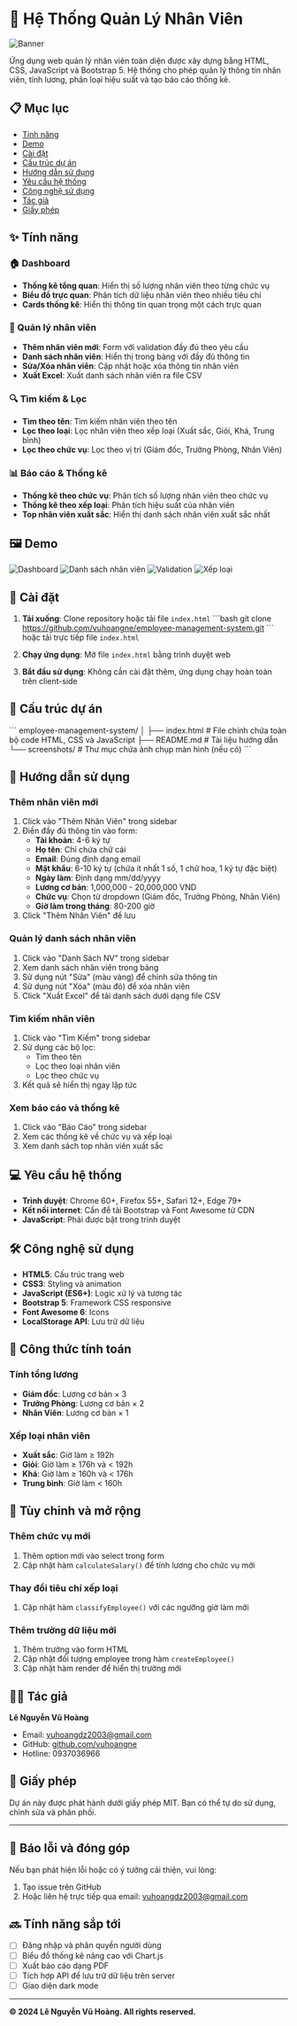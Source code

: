 # 👥 Hệ Thống Quản Lý Nhân Viên

![Banner](https://hebbkx1anhila5yf.public.blob.vercel-storage.com/image-2VebsO5SZqXD03BM0o5zyCI3JO0otj.png)

Ứng dụng web quản lý nhân viên toàn diện được xây dựng bằng HTML, CSS, JavaScript và Bootstrap 5. Hệ thống cho phép quản lý thông tin nhân viên, tính lương, phân loại hiệu suất và tạo báo cáo thống kê.

## 📋 Mục lục

- [Tính năng](#-tính-năng)
- [Demo](#-demo)
- [Cài đặt](#-cài-đặt)
- [Cấu trúc dự án](#-cấu-trúc-dự-án)
- [Hướng dẫn sử dụng](#-hướng-dẫn-sử-dụng)
- [Yêu cầu hệ thống](#-yêu-cầu-hệ-thống)
- [Công nghệ sử dụng](#-công-nghệ-sử-dụng)
- [Tác giả](#-tác-giả)
- [Giấy phép](#-giấy-phép)

## ✨ Tính năng

### 🏠 Dashboard
- **Thống kê tổng quan**: Hiển thị số lượng nhân viên theo từng chức vụ
- **Biểu đồ trực quan**: Phân tích dữ liệu nhân viên theo nhiều tiêu chí
- **Cards thống kê**: Hiển thị thông tin quan trọng một cách trực quan

### 👥 Quản lý nhân viên
- **Thêm nhân viên mới**: Form với validation đầy đủ theo yêu cầu
- **Danh sách nhân viên**: Hiển thị trong bảng với đầy đủ thông tin
- **Sửa/Xóa nhân viên**: Cập nhật hoặc xóa thông tin nhân viên
- **Xuất Excel**: Xuất danh sách nhân viên ra file CSV

### 🔍 Tìm kiếm & Lọc
- **Tìm theo tên**: Tìm kiếm nhân viên theo tên
- **Lọc theo loại**: Lọc nhân viên theo xếp loại (Xuất sắc, Giỏi, Khá, Trung bình)
- **Lọc theo chức vụ**: Lọc theo vị trí (Giám đốc, Trưởng Phòng, Nhân Viên)

### 📊 Báo cáo & Thống kê
- **Thống kê theo chức vụ**: Phân tích số lượng nhân viên theo chức vụ
- **Thống kê theo xếp loại**: Phân tích hiệu suất của nhân viên
- **Top nhân viên xuất sắc**: Hiển thị danh sách nhân viên xuất sắc nhất

## 🖼️ Demo

![Dashboard](https://hebbkx1anhila5yf.public.blob.vercel-storage.com/image-2VebsO5SZqXD03BM0o5zyCI3JO0otj.png)
![Danh sách nhân viên](https://hebbkx1anhila5yf.public.blob.vercel-storage.com/image-sdvCdirQjSQ0bbFnybI3A5Ru4JbhHH.png)
![Validation](https://hebbkx1anhila5yf.public.blob.vercel-storage.com/image-aQjIvkFWFkqrekvLHlLY579zx5kKWB.png)
![Xếp loại](https://hebbkx1anhila5yf.public.blob.vercel-storage.com/image-6zs2U89IwjvoVKqiOhZA7uAFXZBUUi.png)

## 🚀 Cài đặt

1. **Tải xuống**: Clone repository hoặc tải file `index.html`
   \`\`\`bash
   git clone https://github.com/vuhoangne/employee-management-system.git
   \`\`\`
   hoặc tải trực tiếp file `index.html`

2. **Chạy ứng dụng**: Mở file `index.html` bằng trình duyệt web

3. **Bắt đầu sử dụng**: Không cần cài đặt thêm, ứng dụng chạy hoàn toàn trên client-side

## 📁 Cấu trúc dự án

\`\`\`
employee-management-system/
│
├── index.html          # File chính chứa toàn bộ code HTML, CSS và JavaScript
├── README.md           # Tài liệu hướng dẫn
└── screenshots/        # Thư mục chứa ảnh chụp màn hình (nếu có)
\`\`\`

## 📝 Hướng dẫn sử dụng

### Thêm nhân viên mới

1. Click vào "Thêm Nhân Viên" trong sidebar
2. Điền đầy đủ thông tin vào form:
   - **Tài khoản**: 4-6 ký tự
   - **Họ tên**: Chỉ chứa chữ cái
   - **Email**: Đúng định dạng email
   - **Mật khẩu**: 6-10 ký tự (chứa ít nhất 1 số, 1 chữ hoa, 1 ký tự đặc biệt)
   - **Ngày làm**: Định dạng mm/dd/yyyy
   - **Lương cơ bản**: 1,000,000 - 20,000,000 VND
   - **Chức vụ**: Chọn từ dropdown (Giám đốc, Trưởng Phòng, Nhân Viên)
   - **Giờ làm trong tháng**: 80-200 giờ
3. Click "Thêm Nhân Viên" để lưu

### Quản lý danh sách nhân viên

1. Click vào "Danh Sách NV" trong sidebar
2. Xem danh sách nhân viên trong bảng
3. Sử dụng nút "Sửa" (màu vàng) để chỉnh sửa thông tin
4. Sử dụng nút "Xóa" (màu đỏ) để xóa nhân viên
5. Click "Xuất Excel" để tải danh sách dưới dạng file CSV

### Tìm kiếm nhân viên

1. Click vào "Tìm Kiếm" trong sidebar
2. Sử dụng các bộ lọc:
   - Tìm theo tên
   - Lọc theo loại nhân viên
   - Lọc theo chức vụ
3. Kết quả sẽ hiển thị ngay lập tức

### Xem báo cáo và thống kê

1. Click vào "Báo Cáo" trong sidebar
2. Xem các thống kê về chức vụ và xếp loại
3. Xem danh sách top nhân viên xuất sắc

## 💻 Yêu cầu hệ thống

- **Trình duyệt**: Chrome 60+, Firefox 55+, Safari 12+, Edge 79+
- **Kết nối internet**: Cần để tải Bootstrap và Font Awesome từ CDN
- **JavaScript**: Phải được bật trong trình duyệt

## 🛠️ Công nghệ sử dụng

- **HTML5**: Cấu trúc trang web
- **CSS3**: Styling và animation
- **JavaScript (ES6+)**: Logic xử lý và tương tác
- **Bootstrap 5**: Framework CSS responsive
- **Font Awesome 6**: Icons
- **LocalStorage API**: Lưu trữ dữ liệu

## 🧮 Công thức tính toán

### Tính tổng lương
- **Giám đốc**: Lương cơ bản × 3
- **Trưởng Phòng**: Lương cơ bản × 2
- **Nhân Viên**: Lương cơ bản × 1

### Xếp loại nhân viên
- **Xuất sắc**: Giờ làm ≥ 192h
- **Giỏi**: Giờ làm ≥ 176h và < 192h
- **Khá**: Giờ làm ≥ 160h và < 176h
- **Trung bình**: Giờ làm < 160h

## 🔧 Tùy chỉnh và mở rộng

### Thêm chức vụ mới
1. Thêm option mới vào select trong form
2. Cập nhật hàm `calculateSalary()` để tính lương cho chức vụ mới

### Thay đổi tiêu chí xếp loại
1. Cập nhật hàm `classifyEmployee()` với các ngưỡng giờ làm mới

### Thêm trường dữ liệu mới
1. Thêm trường vào form HTML
2. Cập nhật đối tượng employee trong hàm `createEmployee()`
3. Cập nhật hàm render để hiển thị trường mới

## 👨‍💻 Tác giả

**Lê Nguyễn Vũ Hoàng**
- Email: vuhoangdz2003@gmail.com
- GitHub: [github.com/vuhoangne](https://github.com/vuhoangne)
- Hotline: 0937036966

## 📄 Giấy phép

Dự án này được phát hành dưới giấy phép MIT. Bạn có thể tự do sử dụng, chỉnh sửa và phân phối.

---

## 🐛 Báo lỗi và đóng góp

Nếu bạn phát hiện lỗi hoặc có ý tưởng cải thiện, vui lòng:
1. Tạo issue trên GitHub
2. Hoặc liên hệ trực tiếp qua email: vuhoangdz2003@gmail.com

## 🔜 Tính năng sắp tới

- [ ] Đăng nhập và phân quyền người dùng
- [ ] Biểu đồ thống kê nâng cao với Chart.js
- [ ] Xuất báo cáo dạng PDF
- [ ] Tích hợp API để lưu trữ dữ liệu trên server
- [ ] Giao diện dark mode

---

**© 2024 Lê Nguyễn Vũ Hoàng. All rights reserved.**
